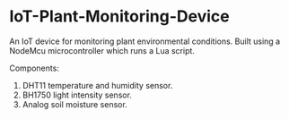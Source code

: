 # IoT-Plant-Monitoring-Device 

An IoT device for monitoring plant environmental conditions. Built using a NodeMcu microcontroller which runs a Lua script.

Components:
1) DHT11 temperature and humidity sensor.
2) BH1750 light intensity sensor.
3) Analog soil moisture sensor.
